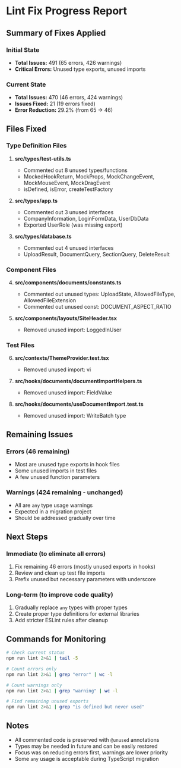 # Lint Fix Progress Report

## Summary of Fixes Applied

### Initial State
- **Total Issues:** 491 (65 errors, 426 warnings)
- **Critical Errors:** Unused type exports, unused imports

### Current State  
- **Total Issues:** 470 (46 errors, 424 warnings)
- **Issues Fixed:** 21 (19 errors fixed)
- **Error Reduction:** 29.2% (from 65 → 46)

## Files Fixed

### Type Definition Files
1. **src/types/test-utils.ts**
   - Commented out 8 unused types/functions
   - MockedHookReturn, MockProps, MockChangeEvent, MockMouseEvent, MockDragEvent
   - isDefined, isError, createTestFactory

2. **src/types/app.ts**
   - Commented out 3 unused interfaces
   - CompanyInformation, LoginFormData, UserDbData
   - Exported UserRole (was missing export)

3. **src/types/database.ts**
   - Commented out 4 unused interfaces
   - UploadResult, DocumentQuery, SectionQuery, DeleteResult

### Component Files
4. **src/components/documents/constants.ts**
   - Commented out unused types: UploadState, AllowedFileType, AllowedFileExtension
   - Commented out unused const: DOCUMENT_ASPECT_RATIO

5. **src/components/layouts/SiteHeader.tsx**
   - Removed unused import: LoggedInUser

### Test Files
6. **src/contexts/ThemeProvider.test.tsx**
   - Removed unused import: vi

7. **src/hooks/documents/documentImportHelpers.ts**
   - Removed unused import: FieldValue

8. **src/hooks/documents/useDocumentImport.test.ts**
   - Removed unused import: WriteBatch type

## Remaining Issues

### Errors (46 remaining)
- Most are unused type exports in hook files
- Some unused imports in test files
- A few unused function parameters

### Warnings (424 remaining - unchanged)
- All are `any` type usage warnings
- Expected in a migration project
- Should be addressed gradually over time

## Next Steps

### Immediate (to eliminate all errors)
1. Fix remaining 46 errors (mostly unused exports in hooks)
2. Review and clean up test file imports
3. Prefix unused but necessary parameters with underscore

### Long-term (to improve code quality)
1. Gradually replace `any` types with proper types
2. Create proper type definitions for external libraries
3. Add stricter ESLint rules after cleanup

## Commands for Monitoring

```bash
# Check current status
npm run lint 2>&1 | tail -5

# Count errors only
npm run lint 2>&1 | grep "error" | wc -l

# Count warnings only
npm run lint 2>&1 | grep "warning" | wc -l

# Find remaining unused exports
npm run lint 2>&1 | grep "is defined but never used"
```

## Notes

- All commented code is preserved with `@unused` annotations
- Types may be needed in future and can be easily restored
- Focus was on reducing errors first, warnings are lower priority
- Some `any` usage is acceptable during TypeScript migration